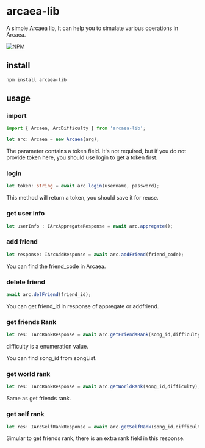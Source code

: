 # arcaea-lib

A simple Arcaea lib, It can help you to simulate various operations in Arcaea.

[![NPM](https://nodei.co/npm/arcaea-lib.png)](https://www.npmjs.com/package/arcaea-lib)

## install
```shell
npm install arcaea-lib
```

## usage

### import 

```typescript
import { Arcaea, ArcDifficulty } from 'arcaea-lib';

let arc: Arcaea = new Arcaea(arg);
```

The parameter contains a token field. It's not required, but if you do not provide token here, you should use login to get a token first.

### login

```typescript
let token: string = await arc.login(username, password);
```

This method will return a token, you should save it for reuse.

### get user info

```typescript
let userInfo : IArcAppregateResponse = await arc.appregate();
```

### add friend
```typescript
let response: IArcAddResponse = await arc.addFriend(friend_code);
```

You can find the friend_code in Arcaea.

### delete friend

```typescript
await arc.delFriend(friend_id);
```

You can get friend_id in response of appregate or addfriend.

### get friends Rank

```typescript
let res: IArcRankResponse = await arc.getFriendsRank(song_id,difficulty);
```
difficulty is a enumeration value.

You can find song_id from songList.

### get world rank

```typescript
let res: IArcRankResponse = await arc.getWorldRank(song_id,difficulty);
```

Same as get friends rank.

### get self rank

```typescript
let res: IArcSelfRankResponse = await arc.getSelfRank(song_id,difficulty);
```
Simular to get friends rank, there is an extra rank field in this response.
